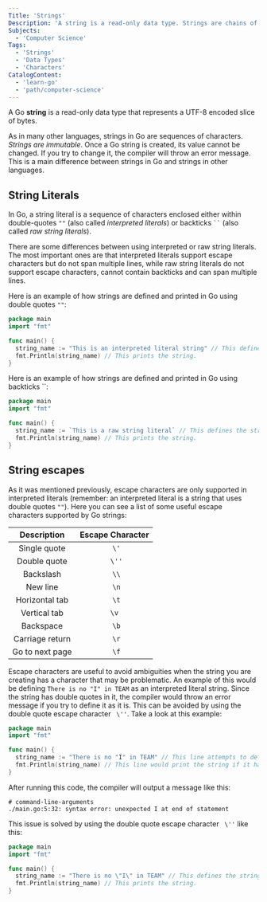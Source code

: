```yaml
---
Title: 'Strings'
Description: 'A string is a read-only data type. Strings are chains of arbitrary bytes representing UTF-8 encoded characters.' 
Subjects: 
  - 'Computer Science'
Tags: 
  - 'Strings'
  - 'Data Types'
  - 'Characters'
CatalogContent: 
  - 'learn-go'
  - 'path/computer-science'
---
```


A Go **string** is a read-only data type that represents a UTF-8 encoded slice of bytes.

As in many other languages, strings in Go are sequences of characters. *Strings are immutable*. Once a Go string is created, its value cannot be changed. If you try to change it, the compiler will throw an error message. This is a main difference between strings in Go and strings in other languages.

## String Literals

In Go, a string literal is a sequence of characters enclosed either within double-quotes `""` (also called *interpreted literals*) or backticks ` `` `  (also called *raw string literals*).

There are some differences between using interpreted or raw string literals. The most important ones are that interpreted literals support escape characters but do not span multiple lines, while raw string literals do not support escape characters, cannot contain backticks and can span multiple lines.

Here is an example of how strings are defined and printed in Go using double quotes `""`:

```go
package main
import "fmt"

func main() {
  string_name := "This is an interpreted literal string" // This defines the string.
  fmt.Println(string_name) // This prints the string.
}
```

Here is an example of how strings are defined and printed in Go using backticks ``:

```go
package main
import "fmt"

func main() {
  string_name := `This is a raw string literal` // This defines the string.
  fmt.Println(string_name) // This prints the string.
}
```

## String escapes

As it was mentioned previously, escape characters are only supported in interpreted literals (remember: an interpreted literal is a string that uses double quotes `""`). Here you can see a list of some useful escape characters supported by Go strings: 

|	Description		    |	Escape Character	  |
|	:---:			        |		:---:			        | 
| Single quote 	    |       ` \'`         |   
| Double quote      |       ` \''` 	      | 
| Backslash 	      |       ` \\` 	      |
| New line 			    |       ` \n`		      | 
| Horizontal tab    |       ` \t` 	      | 
| Vertical tab		  |       `\v` 		      | 
| Backspace 		    |       ` \b` 	      |  
| Carriage return   |       ` \r` 	      | 
| Go to next page   |     ` \f`           |   

Escape characters are useful to avoid ambiguities when the string you are creating has a character that may be problematic. An example of this would be defining `There is no "I" in TEAM` as an interpreted literal string. Since the string has double quotes in it, the compiler would throw an error message if you try to define it as it is. This can be avoided by using the double quote escape character ` \''`. Take a look at this example:

```go
package main
import "fmt"

func main() {
  string_name := "There is no "I" in TEAM" // This line attempts to define the string, but causes an error.
  fmt.Println(string_name) // This line would print the string if it had been correctly defined.
}
```

After running this code, the compiler will output a message like this:

```
# command-line-arguments
./main.go:5:32: syntax error: unexpected I at end of statement
```

This issue is solved by using the double quote escape character ` \''` like this:

```go
package main
import "fmt"

func main() {
  string_name := "There is no \"I\" in TEAM" // This defines the string.
  fmt.Println(string_name) // This prints the string.
}
```